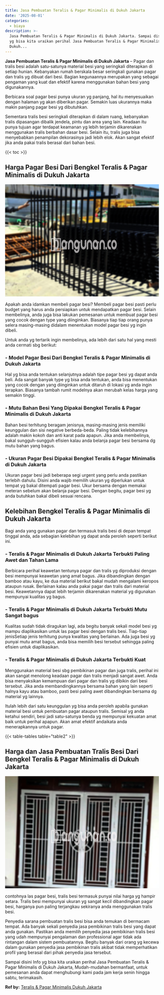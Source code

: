 ```yaml
---
title: Jasa Pembuatan Teralis & Pagar Minimalis di Dukuh Jakarta
date: '2025-08-01'
categories:
  - biaya
description: >-
  Jasa Pembuatan Teralis & Pagar Minimalis di Dukuh Jakarta. Sampai disini Info
  yg bisa kita uraikan perihal Jasa Pembuatan Teralis & Pagar Minimalis di
  Dukuh...
---
```


**Jasa Pembuatan Teralis & Pagar Minimalis di Dukuh Jakarta** – Pagar dan tralis besi adalah satu-satunya material besi yang seringkali diterapkan di setiap hunian. Kebanyakan rumah berskala besar seringkali gunakan pagar dan tralis yg dibuat dari besi. Bagian kegunaannya merupakan yang sebagai pengaman yang kuat dan efektif karena menggunakan bahan besi yang digunakannya.

Berbicara soal pagar besi punya ukuran yg panjang, hal itu menyesuaikan dengan halaman yg akan diberikan pagar. Semakin luas ukurannya maka makin panjang pagar besi yg dibutuhkan.

Sementara tralis besi seringkali diterapkan di dalam ruang, kebanyakan tralis dipasangan dibalik jendela, pintu dan area yang lain. Keadaan itu punya tujuan agar terdapat keamanan yg lebih terjamin dikarenakan menggunakan tralis berbahan dasar besi. Selain itu, tralis juga bisa menyebabkan penampilan dekorasinya jadi lebih elok. Akan sangat efektif jika anda pakai tralis berasal dari bahan besi.

{{< toc >}}

## Harga Pagar Besi Dari Bengkel Teralis & Pagar Minimalis di Dukuh Jakarta

![Jasa Pembuatan Teralis & Pagar Minimalis di Dukuh Jakarta](/images/pagar-minimalis-murah-31.png)

Apakah anda idamkan membeli pagar besi? Membeli pagar besi pasti perlu budget yang harus anda persiapkan untuk mendapatkan pagar besi. Selain membelinya, anda juga bisa lakukan pemesanan untuk membuat pagar besi yang cocok dengan type yang diinginkan. Biasanya tiap tiap orang punya selera masing-masing didalam menentukan model pagar besi yg ingin dibeli.

Untuk anda yg tertarik ingin membelinya, ada lebih dari satu hal yang mesti anda cermati sbg berikut:
### \- Model Pagar Besi Dari Bengkel Teralis & Pagar Minimalis di Dukuh Jakarta

Hal yg bisa anda tentukan selanjutnya adalah tipe pagar besi yg dapat anda beli. Ada sangat banyak type yg bisa anda tentukan, anda bisa menentukan yang cocok dengan yang diinginkan untuk ditaruh di lokasi yg anda ingin terapkan. Biasanya tambah rumit modelnya akan merubah kelas harga yang semakin tinggi.

### \- Mutu Bahan Besi Yang Dipakai Bengkel Teralis & Pagar Minimalis di Dukuh Jakarta

Bahan besi terhitung beragam jenisnya, masing-masing jenis memiliki keunggulan dan sisi negative berbeda-beda. Paling tidak kelebihannya adalah makin kokoh dan anti karat pada apapun. Jika anda membelinya, bakal sungguh-sungguh efisien kalau anda belanja pagar besi bersama dg mutu bahan yang bagus.

### \- Ukuran Pagar Besi Dipakai Bengkel Teralis & Pagar Minimalis di Dukuh Jakarta

Ukuran pagar besi jadi beberapa segi urgent yang perlu anda pastikan terlebih dahulu. Disini anda wajib memilih ukuran yg diperlukan untuk tempat yg bakal ditempati pagar besi. Ukur bersama dengan memakai meteran sebelum akan belanja pagar besi. Dengan begitu, pagar besi yg anda butuhkan bakal dibeli sesuai rencana.

## Kelebihan Bengkel Teralis & Pagar Minimalis di Dukuh Jakarta

Bagi anda yang gunakan pagar dan termasuk tralis besi di depan tempat tinggal anda, ada sebagian kelebihan yg dapat anda peroleh seperti berikut ini.

### \- Teralis & Pagar Minimalis di Dukuh Jakarta Terbukti Paling Awet dan Tahan Lama

Berbicara perihal keawetan tentunya pagar dan tralis yg diproduksi dengan besi mempunyai keawetan yang amat bagus. Jika dibandingkan dengan bamboo atau kayu, ke dua material berikut bakal mudah mengalami keropos ataupun rusak. Berlainan kalau anda pakai pagar dan tralis dari material besi. Keawetannya dapat lebih terjamin dikarenakan material yg digunakan mempunyai kualitas yg bagus.

### \- Teralis & Pagar Minimalis di Dukuh Jakarta Terbukti Mutu Sangat bagus

Kualitas sudah tidak diragukan lagi, ada begitu banyak sekali model besi yg mampu diaplikasikan untuk las pagar besi dengan tralis besi. Tiap-tiap jenisSetiap jenis terhitung punya kwalitas yang berlainan. Ada juga besi yg punyai mutu amat bagus, anda bisa memilih besi tersebut sehingga paling efisien untuk diaplikasikan.

### \- Teralis & Pagar Minimalis di Dukuh Jakarta Terbukti Kuat

Menggunakan material besi sbg pembikinan pagar dan juga tralis, perihal ini akan sangat menolong keadaan pagar dan tralis menjadi sangat awet. Anda bisa menyaksikan kemampuan dari pagar dan tralis yg dibikin dari besi tersebut. Jika anda membandingkannya bersama bahan yang lain seperti halnya kayu atau bamboo, pasti besi paling awet dibandingkan bersama dg material yg lainnya.

Itulah lebih dari satu keunggulan yg bisa anda peroleh apabila gunakan material besi untuk pembuatan pagar ataupun tralis. Semisal yg anda ketahui sendiri, besi jadi satu-satunya benda yg mempunyai kekuatan amat baik untuk perihal apapun. Akan amat efektif andaikata anda menerapkannya untuk pagar.

{{< table-tables table="table2" >}}

## Harga dan Jasa Pembuatan Tralis Besi Dari Bengkel Teralis & Pagar Minimalis di Dukuh Jakarta

![Jasa Pembuatan Teralis & Pagar Minimalis di Dukuh Jakarta](/images/teralis-minimalis-murah-17.png)

contohnya las pagar besi, tralis besi termasuk punyai nilai harga yg hampir setara. Tralis besi mempunyai ukuran yg sangat kecil dibandingkan pagar besi, harganya pun paling terjangkau sekiranya anda menggunakan tralis besi.

Penyedia sarana pembuatan tralis besi bisa anda temukan di bermacam tempat. Ada banyak sekali penyedia jasa pembikinan tralis besi yang dapat anda gunakan. Pastikan anda memilih penyedia jasa pembikinan tralis besi yang udah mempunyai pengalaman dan professional agar tidak ada rintangan dalam sistem pembuatannya. Begitu banyak dari orang yg kecewa dalam gunakan penyedia jasa pembikinan tralis akibat tidak memperhatikan profil yang berasal dari pihak penyedia jasa tersebut.

Sampai disini Info yg bisa kita uraikan perihal Jasa Pembuatan Teralis & Pagar Minimalis di Dukuh Jakarta, Mudah-mudahan bermanfaat, untuk pemesanan anda dapat menghubungi kami pada jam kerja senin hingga sabtu, terimakasih.

**Ref by:** [Teralis & Pagar Minimalis Dukuh Jakarta](https://id.wikipedia.org/wiki/Teralis)
